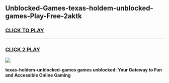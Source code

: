 
## Unblocked-Games-texas-holdem-unblocked-games-Play-Free-2aktk
<h3>
<a href="https://premium76.site?title=texas-holdem-unblocked-games&ref=18A1">CLICK TO PLAY</a></h3>
<hr>

<h3>
<a href="https://premium76.site?title=texas-holdem-unblocked-games&ref=18A1">CLICK 2 PLAY</a>
  
</h3>

<a href="https://premium76.site?title=texas-holdem-unblocked-games&ref=18A1"><img src="https://clearcache.store/games.png"></a>


**texas-holdem-unblocked-games games unblocked: Your Gateway to Fun and Accessible Online Gaming**
